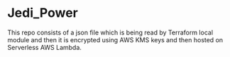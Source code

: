 # Jedi_Power
This repo consists of a json file which is being read by Terraform local module and then it is encrypted using AWS KMS keys and then hosted on Serverless AWS Lambda.
